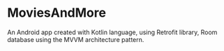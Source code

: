 # MoviesAndMore
An Android app created with Kotlin language, using Retrofit library, Room database using the MVVM architecture pattern.
